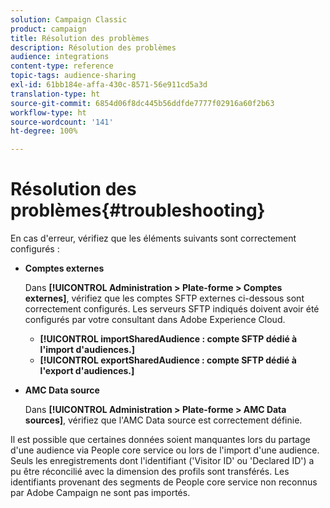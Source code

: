 ```yaml
---
solution: Campaign Classic
product: campaign
title: Résolution des problèmes
description: Résolution des problèmes
audience: integrations
content-type: reference
topic-tags: audience-sharing
exl-id: 61bb184e-affa-430c-8571-56e911cd5a3d
translation-type: ht
source-git-commit: 6854d06f8dc445b56ddfde7777f02916a60f2b63
workflow-type: ht
source-wordcount: '141'
ht-degree: 100%

---
```


# Résolution des problèmes{#troubleshooting}

En cas d&#39;erreur, vérifiez que les éléments suivants sont correctement configurés :

* **Comptes externes**

   Dans **[!UICONTROL Administration > Plate-forme > Comptes externes]**, vérifiez que les comptes SFTP externes ci-dessous sont correctement configurés. Les serveurs SFTP indiqués doivent avoir été configurés par votre consultant dans Adobe Experience Cloud.

   * **[!UICONTROL importSharedAudience : compte SFTP dédié à l&#39;import d&#39;audiences.]**
   * **[!UICONTROL exportSharedAudience : compte SFTP dédié à l&#39;export d&#39;audiences.]**

* **AMC Data source**

   Dans **[!UICONTROL Administration > Plate-forme > AMC Data sources]**, vérifiez que l&#39;AMC Data source est correctement définie.

Il est possible que certaines données soient manquantes lors du partage d&#39;une audience via People core service ou lors de l&#39;import d&#39;une audience. Seuls les enregistrements dont l&#39;identifiant (&#39;Visitor ID&#39; ou &#39;Declared ID&#39;) a pu être réconcilié avec la dimension des profils sont transférés. Les identifiants provenant des segments de People core service non reconnus par Adobe Campaign ne sont pas importés.
